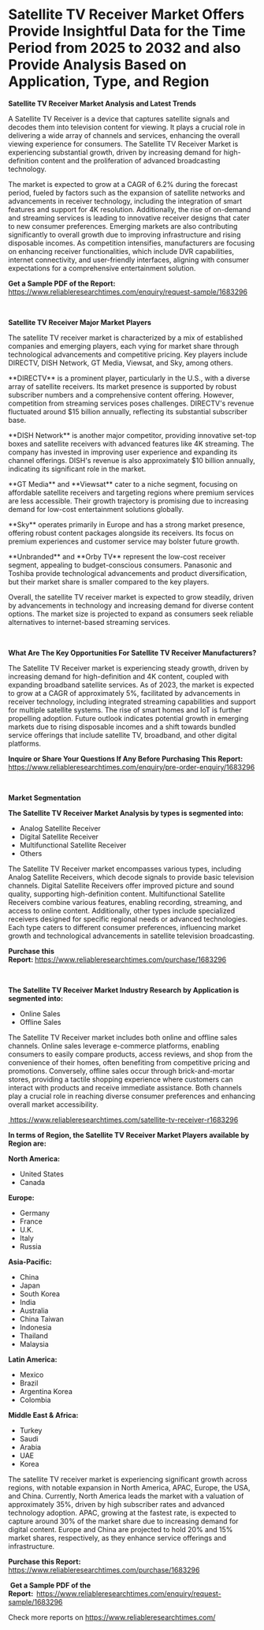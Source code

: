 <p><h1>Satellite TV Receiver Market Offers Provide Insightful Data for the Time Period from 2025 to 2032 and also Provide Analysis Based on Application, Type, and Region</h1></p><p><strong>Satellite TV Receiver Market Analysis and Latest Trends</strong></p>
<p><p>A Satellite TV Receiver is a device that captures satellite signals and decodes them into television content for viewing. It plays a crucial role in delivering a wide array of channels and services, enhancing the overall viewing experience for consumers. The Satellite TV Receiver Market is experiencing substantial growth, driven by increasing demand for high-definition content and the proliferation of advanced broadcasting technology. </p><p>The market is expected to grow at a CAGR of 6.2% during the forecast period, fueled by factors such as the expansion of satellite networks and advancements in receiver technology, including the integration of smart features and support for 4K resolution. Additionally, the rise of on-demand and streaming services is leading to innovative receiver designs that cater to new consumer preferences. Emerging markets are also contributing significantly to overall growth due to improving infrastructure and rising disposable incomes. As competition intensifies, manufacturers are focusing on enhancing receiver functionalities, which include DVR capabilities, internet connectivity, and user-friendly interfaces, aligning with consumer expectations for a comprehensive entertainment solution.</p></p>
<p><strong>Get a Sample PDF of the Report:&nbsp;</strong> <a href="https://www.reliableresearchtimes.com/enquiry/request-sample/1683296?utm_campaign=2326&utm_medium=2&utm_source=Github&utm_content=ia&utm_term=26032025&utm_id=satellite-tv-receiver">https://www.reliableresearchtimes.com/enquiry/request-sample/1683296</a></p>
<p>&nbsp;</p>
<p><strong>Satellite TV Receiver Major Market Players</strong></p>
<p><p>The satellite TV receiver market is characterized by a mix of established companies and emerging players, each vying for market share through technological advancements and competitive pricing. Key players include DIRECTV, DISH Network, GT Media, Viewsat, and Sky, among others.</p><p>**DIRECTV** is a prominent player, particularly in the U.S., with a diverse array of satellite receivers. Its market presence is supported by robust subscriber numbers and a comprehensive content offering. However, competition from streaming services poses challenges. DIRECTV's revenue fluctuated around $15 billion annually, reflecting its substantial subscriber base.</p><p>**DISH Network** is another major competitor, providing innovative set-top boxes and satellite receivers with advanced features like 4K streaming. The company has invested in improving user experience and expanding its channel offerings. DISH's revenue is also approximately $10 billion annually, indicating its significant role in the market.</p><p>**GT Media** and **Viewsat** cater to a niche segment, focusing on affordable satellite receivers and targeting regions where premium services are less accessible. Their growth trajectory is promising due to increasing demand for low-cost entertainment solutions globally.</p><p>**Sky** operates primarily in Europe and has a strong market presence, offering robust content packages alongside its receivers. Its focus on premium experiences and customer service may bolster future growth.</p><p>**Unbranded** and **Orby TV** represent the low-cost receiver segment, appealing to budget-conscious consumers. Panasonic and Toshiba provide technological advancements and product diversification, but their market share is smaller compared to the key players.</p><p>Overall, the satellite TV receiver market is expected to grow steadily, driven by advancements in technology and increasing demand for diverse content options. The market size is projected to expand as consumers seek reliable alternatives to internet-based streaming services.</p></p>
<p>&nbsp;</p>
<p><strong>What Are The Key Opportunities For Satellite TV Receiver Manufacturers?</strong></p>
<p><p>The Satellite TV Receiver market is experiencing steady growth, driven by increasing demand for high-definition and 4K content, coupled with expanding broadband satellite services. As of 2023, the market is expected to grow at a CAGR of approximately 5%, facilitated by advancements in receiver technology, including integrated streaming capabilities and support for multiple satellite systems. The rise of smart homes and IoT is further propelling adoption. Future outlook indicates potential growth in emerging markets due to rising disposable incomes and a shift towards bundled service offerings that include satellite TV, broadband, and other digital platforms.</p></p>
<p><strong>Inquire or Share Your Questions If Any Before Purchasing This Report:</strong> <a href="https://www.reliableresearchtimes.com/enquiry/pre-order-enquiry/1683296?utm_campaign=2326&utm_medium=2&utm_source=Github&utm_content=ia&utm_term=26032025&utm_id=satellite-tv-receiver">https://www.reliableresearchtimes.com/enquiry/pre-order-enquiry/1683296</a></p>
<p>&nbsp;</p>
<p><strong>Market Segmentation</strong></p>
<p><strong>The Satellite TV Receiver Market Analysis by types is segmented into:</strong></p>
<p><ul><li>Analog Satellite Receiver</li><li>Digital Satellite Receiver</li><li>Multifunctional Satellite Receiver</li><li>Others</li></ul></p>
<p><p>The Satellite TV Receiver market encompasses various types, including Analog Satellite Receivers, which decode signals to provide basic television channels. Digital Satellite Receivers offer improved picture and sound quality, supporting high-definition content. Multifunctional Satellite Receivers combine various features, enabling recording, streaming, and access to online content. Additionally, other types include specialized receivers designed for specific regional needs or advanced technologies. Each type caters to different consumer preferences, influencing market growth and technological advancements in satellite television broadcasting.</p></p>
<p><strong>Purchase this Report:&nbsp;</strong><a href="https://www.reliableresearchtimes.com/purchase/1683296?utm_campaign=2326&utm_medium=2&utm_source=Github&utm_content=ia&utm_term=26032025&utm_id=satellite-tv-receiver">https://www.reliableresearchtimes.com/purchase/1683296</a></p>
<p>&nbsp;</p>
<p><strong>The Satellite TV Receiver Market Industry Research by Application is segmented into:</strong></p>
<p><ul><li>Online Sales</li><li>Offline Sales</li></ul></p>
<p><p>The Satellite TV Receiver market includes both online and offline sales channels. Online sales leverage e-commerce platforms, enabling consumers to easily compare products, access reviews, and shop from the convenience of their homes, often benefiting from competitive pricing and promotions. Conversely, offline sales occur through brick-and-mortar stores, providing a tactile shopping experience where customers can interact with products and receive immediate assistance. Both channels play a crucial role in reaching diverse consumer preferences and enhancing overall market accessibility.</p></p>
<p><a href="https://www.reliableresearchtimes.com/satellite-tv-receiver-r1683296?utm_campaign=2326&utm_medium=2&utm_source=Github&utm_content=ia&utm_term=26032025&utm_id=satellite-tv-receiver">&nbsp;https://www.reliableresearchtimes.com/satellite-tv-receiver-r1683296</a></p>
<p><strong>In terms of Region, the Satellite TV Receiver Market Players available by Region are:</strong></p>
<p>
    <p> <strong> North America: </strong>
        <ul>
            <li>United States</li>
            <li>Canada</li>
        </ul>
        </p> 
    <p> <strong> Europe: </strong>
        <ul>
            <li>Germany</li>
            <li>France</li>
            <li>U.K.</li>
            <li>Italy</li>
            <li>Russia</li>
        </ul>
        </p> 
    <p> <strong> Asia-Pacific: </strong>
        <ul>
            <li>China</li>
            <li>Japan</li>
            <li>South Korea</li>
            <li>India</li>
            <li>Australia</li>
            <li>China Taiwan</li>
            <li>Indonesia</li>
            <li>Thailand</li>
            <li>Malaysia</li>
        </ul>
        </p> 
    <p> <strong> Latin America: </strong>
        <ul>
            <li>Mexico</li>
            <li>Brazil</li>
            <li>Argentina Korea</li>
            <li>Colombia</li>
        </ul>
        </p> 
    <p> <strong> Middle East & Africa: </strong>
        <ul>
            <li>Turkey</li>
            <li>Saudi</li>
            <li>Arabia</li>
            <li>UAE</li>
            <li>Korea</li>
        </ul>
    </p>
    </p>
<p><p>The satellite TV receiver market is experiencing significant growth across regions, with notable expansion in North America, APAC, Europe, the USA, and China. Currently, North America leads the market with a valuation of approximately 35%, driven by high subscriber rates and advanced technology adoption. APAC, growing at the fastest rate, is expected to capture around 30% of the market share due to increasing demand for digital content. Europe and China are projected to hold 20% and 15% market shares, respectively, as they enhance service offerings and infrastructure.</p></p>
<p><strong>Purchase this Report: </strong><a href="https://www.reliableresearchtimes.com/purchase/1683296?utm_campaign=2326&utm_medium=2&utm_source=Github&utm_content=ia&utm_term=26032025&utm_id=satellite-tv-receiver">https://www.reliableresearchtimes.com/purchase/1683296</a></p>
<p>&nbsp;<strong>Get a Sample PDF of the Report:&nbsp;&nbsp;</strong><a href="https://www.reliableresearchtimes.com/enquiry/request-sample/1683296?utm_campaign=2326&utm_medium=2&utm_source=Github&utm_content=ia&utm_term=26032025&utm_id=satellite-tv-receiver">https://www.reliableresearchtimes.com/enquiry/request-sample/1683296</a></p>
<p><strong></strong></p>
<p>Check more reports on <a href="https://www.reliableresearchtimes.com/?utm_campaign=2326&utm_medium=2&utm_source=Github&utm_content=ia&utm_term=26032025&utm_id=satellite-tv-receiver">https://www.reliableresearchtimes.com/</a></p>
